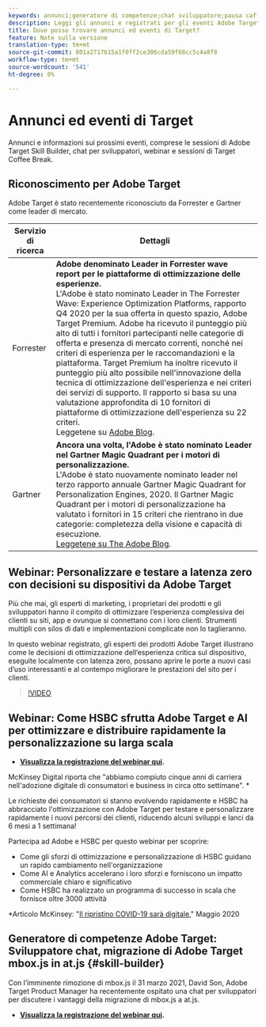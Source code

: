 ```yaml
---
keywords: annunci;generatore di competenze;chat sviluppatore;pausa caffè;eventi;forrester;gartner;webinar
description: Leggi gli annunci e registrati per gli eventi Adobe Target, incluse le sessioni di Skills Builder, le chat per sviluppatori e product manager, i webinar e altro ancora.
title: Dove posso trovare annunci ed eventi di Target?
feature: Note sulla versione
translation-type: tm+mt
source-git-commit: 801a2717615a1f0ff2ce306cda59f68cc5c4a8f8
workflow-type: tm+mt
source-wordcount: '541'
ht-degree: 0%

---
```



# Annunci ed eventi di Target

Annunci e informazioni sui prossimi eventi, comprese le sessioni di Adobe Target Skill Builder, chat per sviluppatori, webinar e sessioni di Target Coffee Break.

## Riconoscimento per Adobe Target

Adobe Target è stato recentemente riconosciuto da Forrester e Gartner come leader di mercato.

| Servizio di ricerca | Dettagli |
| --- | --- |
| Forrester | **Adobe denominato Leader in Forrester wave report per le piattaforme di ottimizzazione delle esperienze.**<br> L&#39;Adobe è stato nominato Leader in The Forrester Wave: Experience Optimization Platforms, rapporto Q4 2020 per la sua offerta in questo spazio, Adobe Target Premium. Adobe ha ricevuto il punteggio più alto di tutti i fornitori partecipanti nelle categorie di offerta e presenza di mercato correnti, nonché nei criteri di esperienza per le raccomandazioni e la piattaforma. Target Premium ha inoltre ricevuto il punteggio più alto possibile nell&#39;innovazione della tecnica di ottimizzazione dell&#39;esperienza e nei criteri dei servizi di supporto. Il rapporto si basa su una valutazione approfondita di 10 fornitori di piattaforme di ottimizzazione dell&#39;esperienza su 22 criteri.<br>Leggetene su  [Adobe Blog](https://blog.adobe.com/en/2020/11/24/adobe-named-leader-in-forrester-wave-report-experience-optimization-platforms.html). |
| Gartner | **Ancora una volta, l&#39;Adobe è stato nominato Leader nel Gartner Magic Quadrant per i motori di personalizzazione.**<br> L&#39;Adobe è stato nuovamente nominato leader nel terzo rapporto annuale Gartner Magic Quadrant for Personalization Engines, 2020. Il Gartner Magic Quadrant per i motori di personalizzazione ha valutato i fornitori in 15 criteri che rientrano in due categorie: completezza della visione e capacità di esecuzione.<br>[Leggetene su The Adobe Blog](https://theblog.adobe.com/adobe-again-named-leader-in-gartner-magic-quadrant-for-personalization-engines/). |

## Webinar: Personalizzare e testare a latenza zero con decisioni su dispositivi da Adobe Target

Più che mai, gli esperti di marketing, i proprietari dei prodotti e gli sviluppatori hanno il compito di ottimizzare l’esperienza complessiva dei clienti su siti, app e ovunque si connettano con i loro clienti. Strumenti multipli con silos di dati e implementazioni complicate non lo taglieranno.

In questo webinar registrato, gli esperti dei prodotti Adobe Target illustrano come le decisioni di ottimizzazione dell’esperienza critica sul dispositivo, eseguite localmente con latenza zero, possano aprire le porte a nuovi casi d’uso interessanti e al contempo migliorare le prestazioni del sito per i clienti.

>[!VIDEO](https://video.tv.adobe.com/v/328148)

## Webinar: Come HSBC sfrutta Adobe Target e AI per ottimizzare e distribuire rapidamente la personalizzazione su larga scala

* **[Visualizza la registrazione del webinar qui](https://seminars.adobeconnect.com/ps4ozlg7qfdy/?proto=true).**

McKinsey Digital riporta che &quot;abbiamo compiuto cinque anni di carriera nell&#39;adozione digitale di consumatori e business in circa otto settimane&quot;. *

Le richieste dei consumatori si stanno evolvendo rapidamente e HSBC ha abbracciato l&#39;ottimizzazione con Adobe Target per testare e personalizzare rapidamente i nuovi percorsi dei clienti, riducendo alcuni sviluppi e lanci da 6 mesi a 1 settimana!

Partecipa ad Adobe e HSBC per questo webinar per scoprire:

* Come gli sforzi di ottimizzazione e personalizzazione di HSBC guidano un rapido cambiamento nell&#39;organizzazione
* Come AI e Analytics accelerano i loro sforzi e forniscono un impatto commerciale chiaro e significativo
* Come HSBC ha realizzato un programma di successo in scala che fornisce oltre 3000 attività

*Articolo McKinsey: &quot;[Il ripristino COVID-19 sarà digitale](https://www.mckinsey.com/business-functions/mckinsey-digital/our-insights/the-covid-19-recovery-will-be-digital-a-plan-for-the-first-90-days#),&quot; Maggio 2020

## Generatore di competenze Adobe Target: Sviluppatore chat, migrazione di Adobe Target mbox.js in at.js {#skill-builder}

Con l’imminente rimozione di mbox.js il 31 marzo 2021, David Son, Adobe Target Product Manager ha recentemente ospitato una chat per sviluppatori per discutere i vantaggi della migrazione di mbox.js a at.js.

* **[Visualizza la registrazione del webinar qui](https://seminars.adobeconnect.com/ptdo6mfo6qn6/?proto=true).**